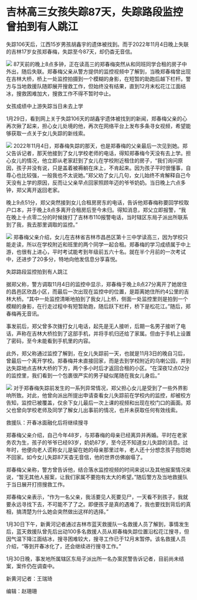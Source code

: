# 吉林高三女孩失踪87天，失踪路段监控曾拍到有人跳江

失踪106天后，江西15岁男孩胡鑫宇的遗体被找到。而于2022年11月4日晚上失联的吉林17岁女孩郑春梅，失踪至今87天，却仍杳无音信。

![](https://inews.gtimg.com/news_bt/Ofmy9WAA6y_cyvdgxw_V_z2rz9nZYkWlXvc9TSJLB0g_wAA/1000)
87天前的晚上8点多钟，正在读高三的郑春梅突然从和同班同学合租的房子中外出，随后失联。郑春梅父亲从警方提供的监控视频中了解到，当晚郑春梅曾出现在吉林大桥，桥上一处监控拍摄到一个模糊的身影，在短暂的助跑后越下栏杆。警方与当地救援队随即展开搜救工作，但始终没有结果，直到12月末松花江江面结冰，搜救困难加大，搜救工作不得不暂时中止。

女孩成绩中上游失踪当日未去上学

1月29日，看到网上关于失踪106天的胡鑫宇遗体被找到的新闻，郑春梅父亲的心再次揪了起来，担心女儿处境的他，再次在网络平台上发布多条寻女视频，希望能够获取一点关于女儿失踪的新线索。

![](https://inews.gtimg.com/news_bt/OMm61Gtesj-q27r4KlKCc-SVg-6oAKCT_q-D7KPyRTVewAA/1000)
2022年11月4日，郑春梅失踪的那天，也是郑春梅的父亲最后一次见到她。郑父告诉记者，那天他接到了女儿学校老师的电话，得知郑春梅今天没有去上学。担心女儿的情况，他立即从老家赶到了女儿在学校附近租住的房子，“我们询问原因，孩子并没有说，只是盖着被褥躺在床上，不肯起来。因为孩子平时很懂事，自尊心也比较强，一般我也不太说她。”郑父劝了女儿几句，女儿始终不肯解释自己今天没有上学的原因，反而让父亲早点回家照顾年迈的爷爷奶奶。当日晚上六点多钟，郑父离开返回老家。

晚上9点51分，郑父突然接到女儿合租房房东的电话，告诉他郑春梅称要回学校取户口本，并于晚上8点多离开合租房后至今未归。得知消息，郑父立即报警，“我在晚上十点零二分的时候拨打了吉林市110报警电话，当时辖区东局子派出所联系到了我，我去那里调取的监控。”

![](https://inews.gtimg.com/news_bt/OpHmEm-SBgKY0AmR61RiNDXAcjbuVI9bfjIV4_CFW7YSoAA/1000)
郑春梅父亲介绍，女儿在吉林省吉林市昌邑区第十三中学读高三，因为学校只能走读，所以在学校附近和班里的两个同学一起合租。郑春梅的学习成绩属于中上游，也很有上进心，平时考试能考到年级前五六十名。就在半个月前的一次考试中，还进步了20多分，特地向他发信息分享喜悦。

失踪路段监控拍到有人跳江

据郑父称，警方调取11月4日的监控中显示，郑春梅于晚上8点27分离开了她居住的昌邑区欣昌小区，而最后一次出现在监控中的位置，是距离她住所约4公里的吉林大桥。“其中一处监控清晰地拍到了我女儿上桥，侧面一处监控里则是拍到一个模糊的身影，在行走过程中有短暂助跑，随后跃下栏杆，桥下是松花江。”随后，郑春梅再无音讯。

事发前后，郑父曾多次拨打女儿电话，起先是无人接听，后期一名男子接听了电话，声称在吉林大桥捡到了这部手机，并将手机归还给了家属。但由于手机上设置了密码，至今未能看到手机里的内容。

此外，郑父称通过监控了解到，在女儿失踪前一天，也就是11月3日的晚自习后，曾最后一个离开学校。郑春梅并未直接回家，而是去到学校附近的乌喇公园，并到达失踪地点吉林大桥的下方，两个多小时后才返回合租的小区。“在深夜12点02分的监控里，我们看到一个包裹很严实的男子疑似尾随在我女儿身后。”

![](https://inews.gtimg.com/news_bt/OmnPXGPZyoBmZQdzbfpNBMVvhhCQ3oQ6IasP5N-w7QLf4AA/1000)
对于郑春梅失踪前发生的一系列异常情况，郑父担心女儿是受到了一些外界影响所致。对此，他曾向派出所提出申请查看女儿失踪前在学校内的监控，却被校方告知，监控已被覆盖，仅余下女儿最后一次上课的视频和出现在校门口的画面。郑父也曾向学校老师及同学了解女儿出事前的情况，也并未获取任何有效线索。

救援队：开春冰面融化后将继续搜寻

郑春梅父亲介绍，自己今年48岁，与郑春梅的母亲已经离异并再婚。平时在老家务农为生，孩子的爷爷已经93岁，奶奶87岁，至今还不知道女儿失踪的消息。过年时，他便向老人谎称女儿是留在她的母亲那里过年，老人还十分想念孩子抱怨她不回家。如今女儿失踪87天杳无音信，他的世界仿佛崩塌了。

郑春梅父亲称，警方曾告诉他，结合落水监控视频的时间来说以及其他报案情况来说，“暂无其他人报案，让我们家属不要抱有太大的希望。”随后警方及当地救援队于当日展开打捞搜救工作。

郑春梅父亲表示，“作为一名父亲，我活要见人死要见尸，一天看不到孩子，我就要永远寻找下去，不可能不了了之。即便孩子是真的遇难了，我也要找到背后的真相，搞清楚为什么她会突然做出这样的选择。”

1月30日下午，新黄河记者通过吉林市蓝天救援队一名救援人员了解到，事情发生后，蓝天救援队曾先后出动100多名救援人员从郑春梅失踪位置沿松花江搜寻，但因气温下降江面结冰，搜寻困难较大，搜寻工作已于12月末暂停。该名救援人员介绍，“等到开春冰化了，还会继续进行搜寻工作。”

1月30日晚，事发地所属辖区东局子派出所一名办案民警告诉记者，目前尚未结案，案件仍在调查中。

新黄河记者：王瑞琦

编辑：赵珊珊

